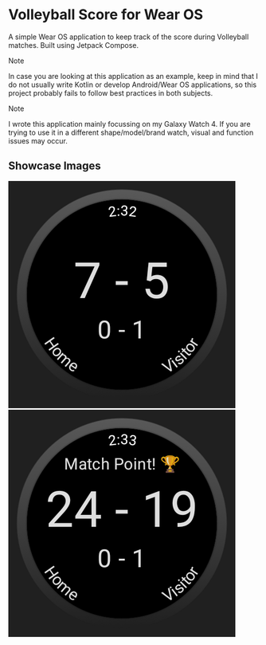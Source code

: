 # Volleyball Score for Wear OS

A simple Wear OS application to keep track of the score during Volleyball matches. Built using Jetpack Compose.

> [!NOTE]
> In case you are looking at this application as an example, keep in mind that I do not usually write Kotlin or develop Android/Wear OS applications, so this project probably fails to follow best practices in both subjects.

> [!NOTE]
> I wrote this application mainly focussing on my Galaxy Watch 4. If you are trying to use it in a different shape/model/brand watch, visual and function issues may occur.

## Showcase Images

![](images/image1.png)
![](images/image2.png)
